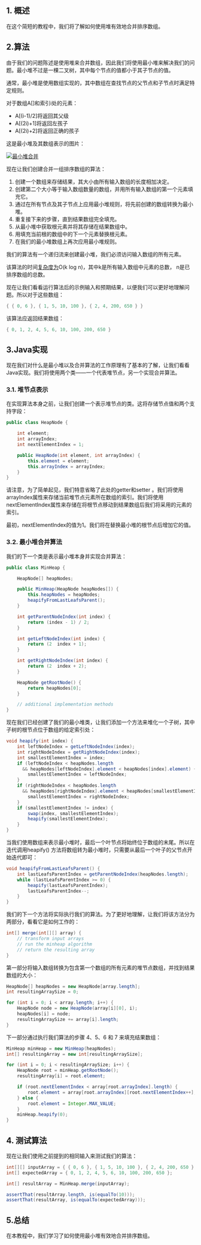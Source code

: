 ## 1. 概述

在这个简短的教程中，我们将了解如何使用堆有效地合并排序数组。

## 2.算法

由于我们的问题陈述是使用堆来合并数组，因此我们将使用最小堆来解决我们的问题。最小堆不过是一棵二叉树，其中每个节点的值都小于其子节点的值。

通常，最小堆是使用数组实现的，其中数组在查找节点的父节点和子节点时满足特定规则。

对于数组A[]和索引i处的元素：

-   A[(i-1)/2]将返回其父级
-   A[(2i)+1]将返回左孩子
-   A[(2i)+2]将返回正确的孩子

这是最小堆及其数组表示的图片：

[![最小堆合并](https://www.baeldung.com/wp-content/uploads/2020/01/MinHeapMerge-300x251.png)](https://www.baeldung.com/wp-content/uploads/2020/01/MinHeapMerge.png)

现在让我们创建合并一组排序数组的算法：

1.  创建一个数组来存储结果，其大小由所有输入数组的长度相加决定。
2.  创建第二个大小等于输入数组数量的数组，并用所有输入数组的第一个元素填充它。
3.  通过在所有节点及其子节点上应用最小堆规则，将先前创建的数组转换为最小堆。
4.  重复接下来的步骤，直到结果数组完全填充。
5.  从最小堆中获取根元素并将其存储在结果数组中。
6.  用填充当前根的数组中的下一个元素替换根元素。
7.  在我们的最小堆数组上再次应用最小堆规则。

我们的算法有一个递归流来创建最小堆，我们必须访问输入数组的所有元素。

该算法的时间[复杂度为](https://www.baeldung.com/java-algorithm-complexity)O(k log n)，其中k是所有输入数组中元素的总数， n是已排序数组的总数。

现在让我们看看运行算法后的示例输入和预期结果，以便我们可以更好地理解问题。所以对于这些数组：

```java
{ { 0, 6 }, { 1, 5, 10, 100 }, { 2, 4, 200, 650 } }
```

该算法应返回结果数组：

```java
{ 0, 1, 2, 4, 5, 6, 10, 100, 200, 650 }
```

## 3.Java实现

现在我们对什么是最小堆以及合并算法的工作原理有了基本的了解，让我们看看Java实现。我们将使用两个类——一个代表堆节点，另一个实现合并算法。

### 3.1. 堆节点表示

在实现算法本身之前，让我们创建一个表示堆节点的类。这将存储节点值和两个支持字段：

```java
public class HeapNode {

    int element;
    int arrayIndex;
    int nextElementIndex = 1;

    public HeapNode(int element, int arrayIndex) {
        this.element = element;
        this.arrayIndex = arrayIndex;
    }
}
```

请注意，为了简单起见，我们特意省略了此处的getter和setter 。我们将使用arrayIndex属性来存储当前堆节点元素所在数组的索引。我们将使用nextElementIndex属性来存储在将根节点移动到结果数组后我们将采用的元素的索引。

最初，nextElementIndex的值为1。我们将在替换最小堆的根节点后增加它的值。

### 3.2. 最小堆合并算法

我们的下一个类是表示最小堆本身并实现合并算法：

```java
public class MinHeap {

    HeapNode[] heapNodes;

    public MinHeap(HeapNode heapNodes[]) {
        this.heapNodes = heapNodes;
        heapifyFromLastLeafsParent();
    }

    int getParentNodeIndex(int index) {
        return (index - 1) / 2;
    }

    int getLeftNodeIndex(int index) {
        return (2  index + 1);
    }

    int getRightNodeIndex(int index) {
        return (2  index + 2);
    }

    HeapNode getRootNode() {
        return heapNodes[0];
    }

    // additional implementation methods
}
```

现在我们已经创建了我们的最小堆类，让我们添加一个方法来堆化一个子树，其中子树的根节点位于数组的给定索引处：

```java
void heapify(int index) {
    int leftNodeIndex = getLeftNodeIndex(index);
    int rightNodeIndex = getRightNodeIndex(index);
    int smallestElementIndex = index;
    if (leftNodeIndex < heapNodes.length 
      && heapNodes[leftNodeIndex].element < heapNodes[index].element) {
        smallestElementIndex = leftNodeIndex;
    }
    if (rightNodeIndex < heapNodes.length
      && heapNodes[rightNodeIndex].element < heapNodes[smallestElementIndex].element) {
        smallestElementIndex = rightNodeIndex;
    }
    if (smallestElementIndex != index) {
        swap(index, smallestElementIndex);
        heapify(smallestElementIndex);
    }
}
```

当我们使用数组来表示最小堆时，最后一个叶节点将始终位于数组的末尾。所以在迭代调用heapify() 方法将数组转为最小堆时，只需要从最后一个叶子的父节点开始迭代即可：

```java
void heapifyFromLastLeafsParent() {
    int lastLeafsParentIndex = getParentNodeIndex(heapNodes.length);
    while (lastLeafsParentIndex >= 0) {
        heapify(lastLeafsParentIndex);
        lastLeafsParentIndex--;
    }
}
```

我们的下一个方法将实际执行我们的算法。为了更好地理解，让我们将该方法分为两部分，看看它是如何工作的：

```java
int[] merge(int[][] array) {
    // transform input arrays
    // run the minheap algorithm
    // return the resulting array
}
```

第一部分将输入数组转换为包含第一个数组的所有元素的堆节点数组，并找到结果数组的大小：

```java
HeapNode[] heapNodes = new HeapNode[array.length];
int resultingArraySize = 0;

for (int i = 0; i < array.length; i++) {
    HeapNode node = new HeapNode(array[i][0], i);
    heapNodes[i] = node;
    resultingArraySize += array[i].length;
}
```

下一部分通过执行我们算法的步骤 4、5、6 和 7 来填充结果数组：

```java
MinHeap minHeap = new MinHeap(heapNodes);
int[] resultingArray = new int[resultingArraySize];

for (int i = 0; i < resultingArraySize; i++) {
    HeapNode root = minHeap.getRootNode();
    resultingArray[i] = root.element;

    if (root.nextElementIndex < array[root.arrayIndex].length) {
        root.element = array[root.arrayIndex][root.nextElementIndex++];
    } else {
        root.element = Integer.MAX_VALUE;
    }
    minHeap.heapify(0);
}
```

## 4. 测试算法

现在让我们使用之前提到的相同输入来测试我们的算法：

```java
int[][] inputArray = { { 0, 6 }, { 1, 5, 10, 100 }, { 2, 4, 200, 650 } };
int[] expectedArray = { 0, 1, 2, 4, 5, 6, 10, 100, 200, 650 };

int[] resultArray = MinHeap.merge(inputArray);

assertThat(resultArray.length, is(equalTo(10)));
assertThat(resultArray, is(equalTo(expectedArray)));
```

## 5.总结

在本教程中，我们学习了如何使用最小堆有效地合并排序数组。